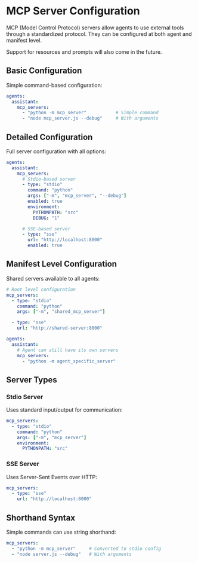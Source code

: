 # MCP Server Configuration

MCP (Model Control Protocol) servers allow agents to use external tools through a standardized protocol. They can be configured at both agent and manifest level.

Support for resources and prompts will also come in the future.

## Basic Configuration
Simple command-based configuration:
```yaml
agents:
  assistant:
    mcp_servers:
      - "python -m mcp_server"           # Simple command
      - "node mcp_server.js --debug"     # With arguments
```

## Detailed Configuration
Full server configuration with all options:
```yaml
agents:
  assistant:
    mcp_servers:
      # Stdio-based server
      - type: "stdio"
        command: "python"
        args: ["-m", "mcp_server", "--debug"]
        enabled: true
        environment:
          PYTHONPATH: "src"
          DEBUG: "1"

      # SSE-based server
      - type: "sse"
        url: "http://localhost:8000"
        enabled: true
```

## Manifest Level Configuration
Shared servers available to all agents:
```yaml
# Root level configuration
mcp_servers:
  - type: "stdio"
    command: "python"
    args: ["-m", "shared_mcp_server"]

  - type: "sse"
    url: "http://shared-server:8000"

agents:
  assistant:
    # Agent can still have its own servers
    mcp_servers:
      - "python -m agent_specific_server"
```

## Server Types

### Stdio Server
Uses standard input/output for communication:
```yaml
mcp_servers:
  - type: "stdio"
    command: "python"
    args: ["-m", "mcp_server"]
    environment:
      PYTHONPATH: "src"
```

### SSE Server
Uses Server-Sent Events over HTTP:
```yaml
mcp_servers:
  - type: "sse"
    url: "http://localhost:8000"
```

## Shorthand Syntax
Simple commands can use string shorthand:
```yaml
mcp_servers:
  - "python -m mcp_server"     # Converted to stdio config
  - "node server.js --debug"   # With arguments
```

